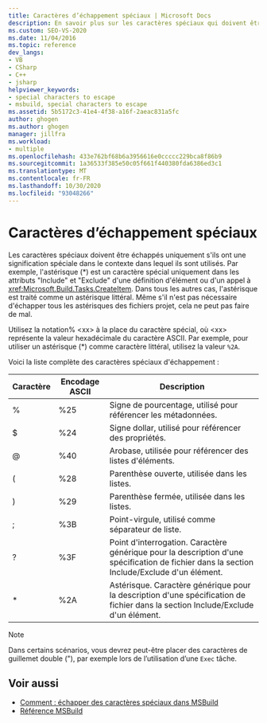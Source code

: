 ```yaml
---
title: Caractères d’échappement spéciaux | Microsoft Docs
description: En savoir plus sur les caractères spéciaux qui doivent être échappés uniquement s’ils ont une signification particulière dans le contexte dans lequel ils sont utilisés.
ms.custom: SEO-VS-2020
ms.date: 11/04/2016
ms.topic: reference
dev_langs:
- VB
- CSharp
- C++
- jsharp
helpviewer_keywords:
- special characters to escape
- msbuild, special characters to escape
ms.assetid: 5b5172c3-41e4-4f38-a16f-2aeac831a5fc
author: ghogen
ms.author: ghogen
manager: jillfra
ms.workload:
- multiple
ms.openlocfilehash: 433e762bf68b6a3956616e0ccccc229bca8f86b9
ms.sourcegitcommit: 1a36533f385e50c05f661f440380fda6386ed3c1
ms.translationtype: MT
ms.contentlocale: fr-FR
ms.lasthandoff: 10/30/2020
ms.locfileid: "93048266"
---
```

# <a name="special-characters-to-escape"></a>Caractères d’échappement spéciaux

Les caractères spéciaux doivent être échappés uniquement s'ils ont une signification spéciale dans le contexte dans lequel ils sont utilisés. Par exemple, l'astérisque (*) est un caractère spécial uniquement dans les attributs "Include" et "Exclude" d'une définition d'élément ou d'un appel à <xref:Microsoft.Build.Tasks.CreateItem>. Dans tous les autres cas, l'astérisque est traité comme un astérisque littéral. Même s'il n'est pas nécessaire d'échapper tous les astérisques des fichiers projet, cela ne peut pas faire de mal.

 Utilisez la notation% \<xx> à la place du caractère spécial, où \<xx> représente la valeur hexadécimale du caractère ASCII. Par exemple, pour utiliser un astérisque (*) comme caractère littéral, utilisez la valeur `%2A`.

 Voici la liste complète des caractères spéciaux d'échappement :

|Caractère|Encodage ASCII|Description|
|---------|----------|-----------|
|%|%25|Signe de pourcentage, utilisé pour référencer les métadonnées.|
|$|%24|Signe dollar, utilisé pour référencer des propriétés.|
|@|%40|Arobase, utilisée pour référencer des listes d'éléments.|
|(|%28|Parenthèse ouverte, utilisée dans les listes.|
|)|%29|Parenthèse fermée, utilisée dans les listes.|
|;|%3B|Point-virgule, utilisé comme séparateur de liste.|
|?|%3F|Point d'interrogation. Caractère générique pour la description d'une spécification de fichier dans la section Include/Exclude d'un élément.|
|* |%2A|Astérisque. Caractère générique pour la description d'une spécification de fichier dans la section Include/Exclude d'un élément.|

> [!NOTE]
> Dans certains scénarios, vous devrez peut-être placer des caractères de guillemet double ("), par exemple lors de l’utilisation d’une `Exec` tâche.

## <a name="see-also"></a>Voir aussi

- [Comment : échapper des caractères spéciaux dans MSBuild](../msbuild/how-to-escape-special-characters-in-msbuild.md)
- [Référence MSBuild](../msbuild/msbuild-reference.md)
